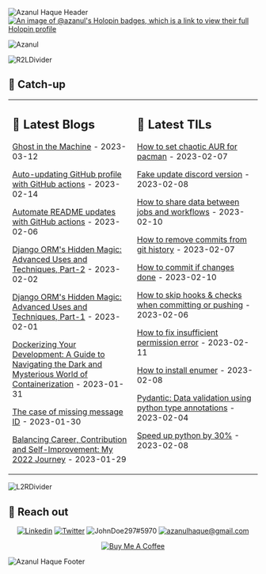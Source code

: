 ![Azanul Haque Header](https://user-images.githubusercontent.com/42029519/193472850-d0de2511-b60e-4414-976a-855840a2a6cc.svg)
[![An image of @azanul's Holopin badges, which is a link to view their full Holopin profile](https://holopin.me/azanul)](https://holopin.io/@azanul)
<!--
**Azanul/Azanul** is a ✨ _special_ ✨ repository because its `README.md` (this file) appears on your GitHub profile.

Here are some ideas to get you started:

- 🔭 I’m currently working on ...
- 🌱 I’m currently learning ...
- 👯 I’m looking to collaborate on ...
- 🤔 I’m looking for help with ...
- 💬 Ask me about ...
- 📫 How to reach me: ...
- 😄 Pronouns: ...
- ⚡ Fun fact: ...
-->
<img src="https://komarev.com/ghpvc/?username=Azanul&style=for-the-badge&color=255CFF" alt="Azanul"/>

![R2LDivider](https://user-images.githubusercontent.com/42029519/193863609-ff995ff9-53ee-426d-8591-be35005f5b5d.svg)
## 🧠 Catch-up

<table><tr><td valign="top" width="50%">
  
## 📘 Latest Blogs
<!-- blogs starts -->
[Ghost in the Machine](https://johndoe297.hashnode.dev/ghost-in-the-machine) - 2023-03-12

[Auto-updating GitHub profile with GitHub actions](https://johndoe297.hashnode.dev/auto-updating-github-profile-with-github-actions) - 2023-02-14

[Automate README updates with GitHub actions](https://johndoe297.hashnode.dev/automate-readme-updates-with-github-actions) - 2023-02-06

[Django ORM's Hidden Magic: Advanced Uses and Techniques, Part-2](https://johndoe297.hashnode.dev/django-orms-hidden-magic-advanced-uses-and-techniques-part-2) - 2023-02-02

[Django ORM's Hidden Magic: Advanced Uses and Techniques, Part-1](https://johndoe297.hashnode.dev/django-orms-hidden-magic-advanced-uses-and-techniques-part-1) - 2023-02-01

[Dockerizing Your Development: A Guide to Navigating the Dark and Mysterious World of Containerization](https://johndoe297.hashnode.dev/dockerizing-your-development-a-guide-to-navigating-the-dark-and-mysterious-world-of-containerization) - 2023-01-31

[The case of missing message ID](https://johndoe297.hashnode.dev/the-case-of-missing-message-id) - 2023-01-30

[Balancing Career, Contribution and Self-Improvement: My 2022 Journey](https://johndoe297.hashnode.dev/balancing-career-contribution-and-self-improvement-my-2022-journey) - 2023-01-29


<!-- blogs ends -->

  </td>
  <td valign="top" width="50%">
    
## 📑 Latest TILs
<!-- tils starts -->

[How to set chaotic AUR for pacman](https://github.com/Azanul/til/blob/main/arch/chaotic-aur-set.md) - 2023-02-07

[Fake update discord version](https://github.com/Azanul/til/blob/main/arch/fake-discord-version.md) - 2023-02-08

[How to share data between jobs and workflows](https://github.com/Azanul/til/blob/main/git/artifacts.md) - 2023-02-10

[How to remove commits from git history](https://github.com/Azanul/til/blob/main/git/delete-history.md) - 2023-02-07

[How to commit if changes done](https://github.com/Azanul/til/blob/main/git/git-diff.md) - 2023-02-10

[How to skip hooks & checks when committing or pushing](https://github.com/Azanul/til/blob/main/git/no-verify.md) - 2023-02-06

[How to fix insufficient permission error](https://github.com/Azanul/til/blob/main/git/permission-issue-db.md) - 2023-02-11

[How to install enumer](https://github.com/Azanul/til/blob/main/go/enumer.md) - 2023-02-08

[Pydantic: Data validation using python type annotations](https://github.com/Azanul/til/blob/main/python/pydantic.md) - 2023-02-04

[Speed up python by 30%](https://github.com/Azanul/til/blob/main/python/speed-up.md) - 2023-02-08

<!-- tils ends -->
  
  </td>
</tr></table>
  
![L2RDivider](https://user-images.githubusercontent.com/42029519/193864599-564128e0-6dbd-4468-b1a1-2bc343bcdaa1.svg)

## 🔮 Reach out
<p align="center">
  <a href="https://www.linkedin.com/in/azanul-haque"><img src="https://img.shields.io/badge/-Linkedin-F3F7FA?logo=linkedin&logoColor=0A66C2&style=for-the-badge&logoWidth=30" alt="Linkedin"></a>
  <a href="https://twitter.com/AzanulZ"><img src="https://img.shields.io/badge/-Twitter-F3F7FA?logo=twitter&logoColor=1DA1F2&style=for-the-badge&logoWidth=30" alt="Twitter"></a>
  <img src="https://img.shields.io/badge/-Discord-F3F7FA?logo=discord&logoColor=5865F2&style=for-the-badge&logoWidth=30" alt="JohnDoe297#5970">
  <a href="mailto:azanulhaque@gmail.com"><img src="https://img.shields.io/badge/-Gmail-F3F7FA?logo=gmail&logoColor=EA4335&style=for-the-badge&logoWidth=30" alt="azanulhaque@gmail.com"></a>
</p>
<p align="center">
<a href="https://buymeacoffee.com/johnDoe297" target="_blank"><img src="https://img.shields.io/badge/-Buy Me A Coffee-F3F7FA?logo=buymeacoffee&logoColor=FFDD00&style=for-the-badge&logoWidth=30" alt="Buy Me A Coffee"></a>
</p>

![Azanul Haque Footer](https://user-images.githubusercontent.com/42029519/193472827-923d610d-6fd2-42a4-a712-29cb11a191ca.svg)

